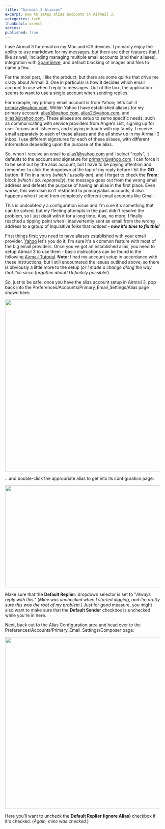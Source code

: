 ```yaml
---
title: "Airmail 3 Aliases"
excerpt: How to setup alias accounts on Airmail 3.
categories: tech
thumbnail: wrench
series: 
published: true
---
```

I use Airmail 3 for email on my Mac and iOS devices. I primarily enjoy the ability to use markdown for my messages, but there are other features that I like as well, including managing multiple email accounts (and their aliases), integration with [SpamSieve](https://c-command.com/spamsieve/), and default blocking of images and files to name a few. 

For the most part, I like the product, but there are some quirks that drive me crazy about Airmail 3. One in particular is how it decides which email account to use when I reply to messages. Out of the box, the application seems to want to use a single account when sending replies. 

For example, my primary email account is from Yahoo; let's call it primary@yahoo.com. Within Yahoo I have established aliases for my primary account: alias1@yahoo.com, alias2@yahoo.com, and alias3@yahoo.com. These aliases are setup to serve specific needs, such as communicating with service providers from Angie's List, signing up for user forums and listserves, and staying in touch with my family. I receive email separately to each of these aliases and the all show up in my Airmail 3 inbox. I use different signatures for each of these aliases, with different information depending upon the purpose of the alias.

So, when I receive an email to alias1@yahoo.com and I select "reply", it defaults to the account and signature for primary@yahoo.com. I can force it to be sent out by the alias account, but I have to be paying attention and remember to click the dropdown at the top of my reply before I hit the __GO__ button. If I'm in a hurry (_which I usually am_), and I forget to check the __From:__ block (_which I do, repeatedly_), the message goes out from the wrong email address and defeats the purpose of having an alias in the first place. Even worse, this weirdism isn't restricted to primary/alias accounts; it also happens when I send from completely different email accounts like Gmail.

This is undoubtedly a configuration issue and I'm sure it's something that can be solved, but my fleeting attempts in the past didn't resolve the problem, so I just dealt with it for a long time. Alas, no more; I finally reached a tipping point when I inadvertently sent an email from the wrong address to a group of inquisitive folks that noticed - ___now it's time to fix this!___

First things first; you need to have aliases established with your email provider. [Yahoo](https://help.yahoo.com/kb/SLN29287.html) let's you do it; I'm sure it's a common feature with most of the big email providers. Once you've got an established alias, you need to setup Airmail 3 to use them - basic instructions can be found in the following [Airmail Tutorial](https://help.airmailapp.com/en-us/article/alias-account-tutorial-airmail-for-macos-1nl831w/). __Note:__ I had my account setup in accordance with these instructions, but I still encountered the issues outlined above, so there is obviously a little more to the setup (_or I made a change along the way that I've since forgotten about! Definitely possible!_).

So, just to be safe, once you have the alias account setup in Airmail 3, pop back into the  Preferences/Accounts/Primary_Email_Settings/Alias page shown here:

<img src="https://eijdpw.dm.files.1drv.com/y4msjkxfhfrCRfmpfZS4n9rQxzl9H9CTjmlwwymnREbRJMDHY_lqkGdc6AONX0KRDm6Q2XQxxDR3rj34FxeAqaFECjUsEjNS13aEuZo9ejLfsd7RNKD52dR91sm6Hxvk9x1etGtpvA2hR-B7aeUTBtRSJe05HDM-8tNjZVOZgySR9dSbMMwZ3bguJUA45-wJE6RNVVSX4qAkvjrpP789OYZ3Q?width=600&height=558&cropmode=none" width="600" height="558" />

...and double-click the appropriate alias to get into its configuration page:

<img src="https://eojdpw.dm.files.1drv.com/y4mPkyy_brnDyCFsoJxypIvl5tU6gWD7eLEYud0FPvZnT0hpPw3Z18cu0_S3mG8koFFe3dIIItLxxRBTbj9hNL-JwXH2rV_bNS4HuKdb44OjYxS7znUg590MReE65YAVafKVuSVgdmo01nWBR04fS31mTyVNuDBMeI470XTa5n97XlN-9mios5Q86hqUaCJoQiKiOrpj6qDLjoj3T9xm368qw?width=600&height=331&cropmode=none" width="600" height="331" />

Make sure that the __Default Replier:__ dropdown selector is set to "_Always reply with this_." (_Mine was unchecked when I started digging, and I'm pretty sure this was the root of my problem._) Just for good measure, you might also want to make sure that the __Default Sender__ checkbox is unchecked while you're in here. 

Next, back out fo the Alias Configuration area and head over to the Preferences/Accounts/Primary_Email_Settings/Composer page:

<img src="https://e4jdpw.dm.files.1drv.com/y4m8YSOa4vnytHtbdylFobEKnMXTvuqz5CEMU_J-vASYFMrYBO_dP19Fnzh70h3A35JTilSzWMU1SFzd6LAPF6udp_pJh-wM7gbrf-wGcX6ZF3gv65nto8oUfI7DDRdNMfwE6BjlqHBXQnqiqe4WuyKvp9cK5Qa9ujxMIKm4kwC9r93BucLaBu_ZumMad-9vzaTZaFLtMRwhx92735ciI8nJw?width=600&height=558&cropmode=none" width="600" height="558" />

Here you'll want to uncheck the __Default Replier (Ignore Alias)__ checkbox if it's checked. (_Again, mine was checked._) 




